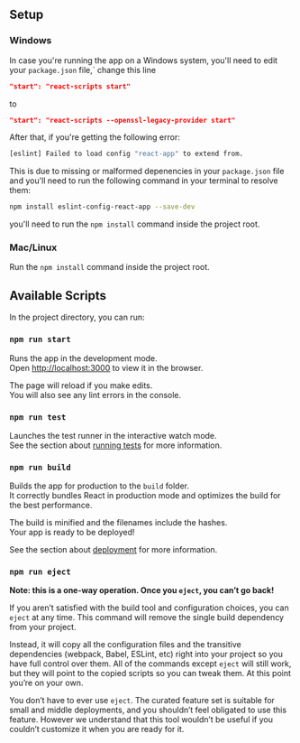 ## Setup

### Windows

In case you're running the app on a Windows system, you'll need to edit your `package.json` file,` change this line

```json
"start": "react-scripts start"
```

to

```json
"start": "react-scripts --openssl-legacy-provider start"
```

After that, if you're getting the following error:

```bash
[eslint] Failed to load config "react-app" to extend from.
```

This is due to missing or malformed depenencies in your `package.json` file and you'll need to run the following command in your terminal to resolve them:

```bash
npm install eslint-config-react-app --save-dev
```

you'll need to run the `npm install` command inside the project root.

### Mac/Linux

Run the `npm install` command inside the project root.

## Available Scripts

In the project directory, you can run:

### `npm run start`

Runs the app in the development mode.\
Open [http://localhost:3000](http://localhost:3000) to view it in the browser.

The page will reload if you make edits.\
You will also see any lint errors in the console.

### `npm run test`

Launches the test runner in the interactive watch mode.\
See the section about [running tests](https://facebook.github.io/create-react-app/docs/running-tests) for more information.

### `npm run build`

Builds the app for production to the `build` folder.\
It correctly bundles React in production mode and optimizes the build for the best performance.

The build is minified and the filenames include the hashes.\
Your app is ready to be deployed!

See the section about [deployment](https://facebook.github.io/create-react-app/docs/deployment) for more information.

### `npm run eject`

**Note: this is a one-way operation. Once you `eject`, you can’t go back!**

If you aren’t satisfied with the build tool and configuration choices, you can `eject` at any time. This command will remove the single build dependency from your project.

Instead, it will copy all the configuration files and the transitive dependencies (webpack, Babel, ESLint, etc) right into your project so you have full control over them. All of the commands except `eject` will still work, but they will point to the copied scripts so you can tweak them. At this point you’re on your own.

You don’t have to ever use `eject`. The curated feature set is suitable for small and middle deployments, and you shouldn’t feel obligated to use this feature. However we understand that this tool wouldn’t be useful if you couldn’t customize it when you are ready for it.
